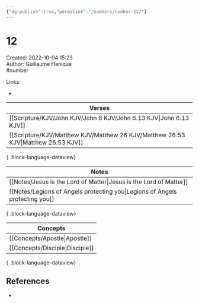 ```yaml
---
{"dg-publish":true,"permalink":"/numbers/number-12/"}
---
```


# 12

Created: 2022-10-04 15:23  
Author: Guillaume Hanique  
#number

Links:

- 

| Verses                                                                               |
| ------------------------------------------------------------------------------------ |
| [[Scripture/KJV/John KJV/John 6 KJV/John 6.13 KJV\|John 6.13 KJV]]                |
| [[Scripture/KJV/Matthew KJV/Matthew 26 KJV/Matthew 26.53 KJV\|Matthew 26.53 KJV]] |

{ .block-language-dataview}

| Notes                                                                           |
| ------------------------------------------------------------------------------- |
| [[Notes/Jesus is the Lord of Matter\|Jesus is the Lord of Matter]]           |
| [[Notes/Legions of Angels protecting you\|Legions of Angels protecting you]] |

{ .block-language-dataview}

| Concepts                           |
| ---------------------------------- |
| [[Concepts/Apostle\|Apostle]]   |
| [[Concepts/Disciple\|Disciple]] |

{ .block-language-dataview}

## References

- 
